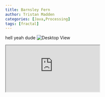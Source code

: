 ```yaml
---
title: Barnsley Fern
author: Tristan Madden
categories: [Java,Processing]
tags: [fractal]
---
```

hell yeah dude
![Desktop View](https://res.cloudinary.com/deiub7j41/image/upload/v1649389439/barnsley_fern_hkv4cc.png)
<div class="iframe-wrapper-16-9">
<iframe src="https://www.youtube.com/embed/V6b9nNOdKV4" allowfullscreen></iframe></div>
<br>
<script src="https://gist.github.com/Trimad/0d3119add27aaf7e1aaeed478e8a4f04.js"></script>